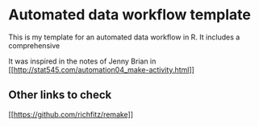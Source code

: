 # Automated data workflow template

This is my template for an automated data workflow in R. It includes a comprehensive

It was inspired in the notes of Jenny Brian in [[http://stat545.com/automation04_make-activity.html]]

## Other links to check
[[https://github.com/richfitz/remake]]